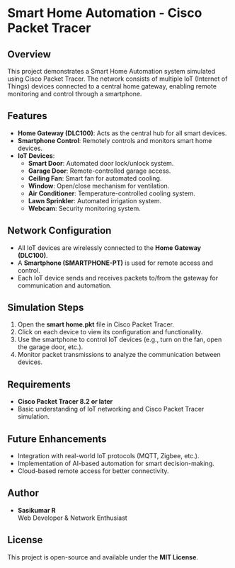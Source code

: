# Smart Home Automation - Cisco Packet Tracer

## Overview
This project demonstrates a Smart Home Automation system simulated using Cisco Packet Tracer. The network consists of multiple IoT (Internet of Things) devices connected to a central home gateway, enabling remote monitoring and control through a smartphone.

## Features
- **Home Gateway (DLC100)**: Acts as the central hub for all smart devices.
- **Smartphone Control**: Remotely controls and monitors smart home devices.
- **IoT Devices**:
  - **Smart Door**: Automated door lock/unlock system.
  - **Garage Door**: Remote-controlled garage access.
  - **Ceiling Fan**: Smart fan for automated cooling.
  - **Window**: Open/close mechanism for ventilation.
  - **Air Conditioner**: Temperature-controlled cooling system.
  - **Lawn Sprinkler**: Automated irrigation system.
  - **Webcam**: Security monitoring system.

## Network Configuration
- All IoT devices are wirelessly connected to the **Home Gateway (DLC100)**.
- A **Smartphone (SMARTPHONE-PT)** is used for remote access and control.
- Each IoT device sends and receives packets to/from the gateway for communication and automation.

## Simulation Steps
1. Open the **smart home.pkt** file in Cisco Packet Tracer.
2. Click on each device to view its configuration and functionality.
3. Use the smartphone to control IoT devices (e.g., turn on the fan, open the garage door, etc.).
4. Monitor packet transmissions to analyze the communication between devices.

## Requirements
- **Cisco Packet Tracer 8.2 or later**
- Basic understanding of IoT networking and Cisco Packet Tracer simulation.

## Future Enhancements
- Integration with real-world IoT protocols (MQTT, Zigbee, etc.).
- Implementation of AI-based automation for smart decision-making.
- Cloud-based remote access for better connectivity.

## Author
- **Sasikumar R**  
  Web Developer & Network Enthusiast

## License
This project is open-source and available under the **MIT License**.


